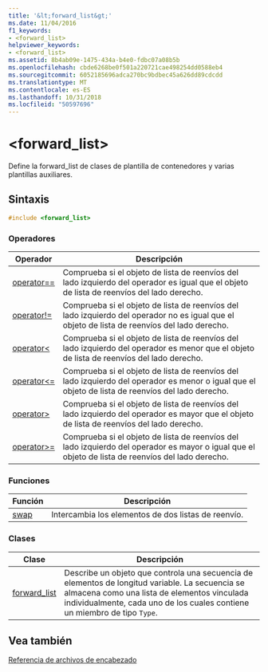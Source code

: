 ```yaml
---
title: '&lt;forward_list&gt;'
ms.date: 11/04/2016
f1_keywords:
- <forward_list>
helpviewer_keywords:
- <forward_list>
ms.assetid: 8b4ab09e-1475-434a-b4e0-fdbc07a08b5b
ms.openlocfilehash: cbde6268be0f501a220721cae498254dd0588eb4
ms.sourcegitcommit: 6052185696adca270bc9bdbec45a626dd89cdcdd
ms.translationtype: MT
ms.contentlocale: es-ES
ms.lasthandoff: 10/31/2018
ms.locfileid: "50597696"
---
```

# <a name="ltforwardlistgt"></a>&lt;forward_list&gt;

Define la forward_list de clases de plantilla de contenedores y varias plantillas auxiliares.

## <a name="syntax"></a>Sintaxis

```cpp
#include <forward_list>
```

### <a name="operators"></a>Operadores

|Operador|Descripción|
|-|-|
|[operator==](../standard-library/forward-list-operators.md#op_eq_eq)|Comprueba si el objeto de lista de reenvíos del lado izquierdo del operador es igual que el objeto de lista de reenvíos del lado derecho.|
|[operator!=](../standard-library/forward-list-operators.md#op_neq)|Comprueba si el objeto de lista de reenvíos del lado izquierdo del operador no es igual que el objeto de lista de reenvíos del lado derecho.|
|[operator<](../standard-library/forward-list-operators.md#op_lt)|Comprueba si el objeto de lista de reenvíos del lado izquierdo del operador es menor que el objeto de lista de reenvíos del lado derecho.|
|[operator<=](../standard-library/forward-list-operators.md#op_lt_eq)|Comprueba si el objeto de lista de reenvíos del lado izquierdo del operador es menor o igual que el objeto de lista de reenvíos del lado derecho.|
|[operator>](../standard-library/forward-list-operators.md#op_gt)|Comprueba si el objeto de lista de reenvíos del lado izquierdo del operador es mayor que el objeto de lista de reenvíos del lado derecho.|
|[operator>=](../standard-library/forward-list-operators.md#op_lt_eq)|Comprueba si el objeto de lista de reenvíos del lado izquierdo del operador es mayor o igual que el objeto de lista de reenvíos del lado derecho.|

### <a name="functions"></a>Funciones

|Función|Descripción|
|-|-|
|[swap](../standard-library/forward-list-functions.md#swap)|Intercambia los elementos de dos listas de reenvío.|

### <a name="classes"></a>Clases

|Clase|Descripción|
|-|-|
|[forward_list](../standard-library/forward-list-class.md)|Describe un objeto que controla una secuencia de elementos de longitud variable. La secuencia se almacena como una lista de elementos vinculada individualmente, cada uno de los cuales contiene un miembro de tipo `Type`.|

## <a name="see-also"></a>Vea también

[Referencia de archivos de encabezado](../standard-library/cpp-standard-library-header-files.md)<br/>
